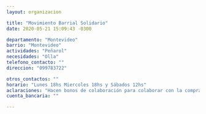 ```yaml
---
layout: organizacion

title: "Movimiento Barrial Solidario"
date: 2020-05-21 15:09:43 -0300

departamento: "Montevideo"
barrio: "Montevideo"
actividades: "Peñarol"
necesidades: "Olla"
telefono_contacto: ""
direccion: "099783722"

otros_contactos: ""
horario: "Lunes 18hs Miercoles 18hs y Sábados 12hs"
aclaraciones: "Hacen bonos de colaboración para colaborar con la compra de los artículos que más se necesitan (gas, huevo y carnes, productos de limpieza)"
cuenta_bancaria: ""

---
```

